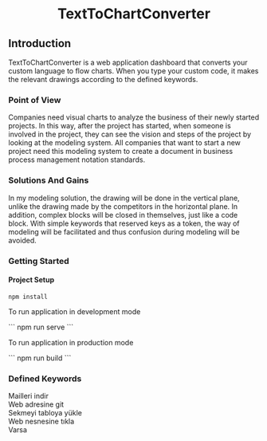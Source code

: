 
<h1 align="center">TextToChartConverter</h1>

## Introduction
<p>
TextToChartConverter is a web application dashboard that converts your custom language to flow charts. When you type your custom code, it makes the relevant drawings according to the defined keywords.
</p>

### Point of View
<p>
Companies need visual charts to analyze the business of their newly started projects. In this way, after the project has started, when someone is involved in the project, they can see the vision and steps of the project by looking at the modeling system. All companies that want to start a new project need this modeling system to create a document in business process management notation standards.
</p>

### Solutions And Gains
<p>
In my modeling solution, the drawing will be done in the vertical plane, unlike the drawing made by the competitors in the horizontal plane. In addition, complex blocks will be closed in themselves, just like a code block. With simple keywords that reserved keys as a token, the way of modeling will be facilitated and thus confusion during modeling will be avoided.
</p>


### Getting Started
#### Project Setup
```
npm install
```

<p>To run application in development mode</p> 
```
npm run serve
```

<p>To run application in production mode</p> 
```
npm  run build
``` 


### Defined Keywords
<p>
Mailleri indir</br>
Web adresine git</br>
Sekmeyi tabloya yükle</br>
Web nesnesine tıkla</br>
Varsa</br>
</p>

